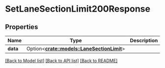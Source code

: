 # SetLaneSectionLimit200Response

## Properties

Name | Type | Description | Notes
------------ | ------------- | ------------- | -------------
**data** | Option<[**crate::models::LaneSectionLimit**](LaneSectionLimit.md)> |  | [optional]

[[Back to Model list]](../README.md#documentation-for-models) [[Back to API list]](../README.md#documentation-for-api-endpoints) [[Back to README]](../README.md)


